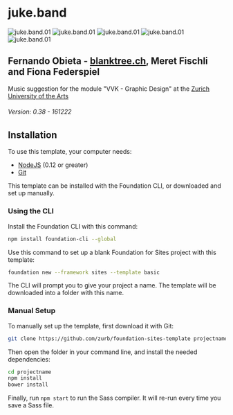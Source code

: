 # juke.band

![juke.band.01](https://be.fernando-obieta.com/wp-content/uploads/2019/07/jb-04.jpg)
![juke.band.01](https://be.fernando-obieta.com/wp-content/uploads/2019/07/jb-05.jpg)
![juke.band.01](https://be.fernando-obieta.com/wp-content/uploads/2019/07/jb-06.jpg)
![juke.band.01](https://be.fernando-obieta.com/wp-content/uploads/2019/07/jb-07.jpg)
![juke.band.01](https://be.fernando-obieta.com/wp-content/uploads/2019/07/jb-08.jpg)

## Fernando Obieta - [blanktree.ch](https://blanktree.ch), Meret Fischli and Fiona Federspiel

Music suggestion for the module "VVK - Graphic Design" at the [Zurich University of the Arts](https://www.zhdk.ch/)

###### Version: 0.38 - 161222

## Installation

To use this template, your computer needs:

- [NodeJS](https://nodejs.org/en/) (0.12 or greater)
- [Git](https://git-scm.com/)

This template can be installed with the Foundation CLI, or downloaded and set up manually.

### Using the CLI

Install the Foundation CLI with this command:

```bash
npm install foundation-cli --global
```

Use this command to set up a blank Foundation for Sites project with this template:

```bash
foundation new --framework sites --template basic
```

The CLI will prompt you to give your project a name. The template will be downloaded into a folder with this name.

### Manual Setup

To manually set up the template, first download it with Git:

```bash
git clone https://github.com/zurb/foundation-sites-template projectname
```

Then open the folder in your command line, and install the needed dependencies:

```bash
cd projectname
npm install
bower install
```

Finally, run `npm start` to run the Sass compiler. It will re-run every time you save a Sass file.
